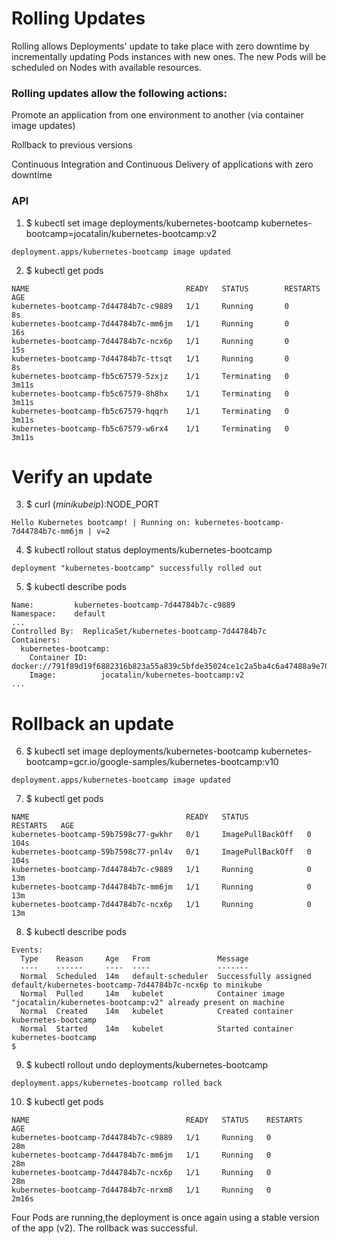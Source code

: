 # Rolling Updates 

Rolling allows Deployments' update to take place with zero downtime by incrementally updating Pods instances with new ones. The new Pods will be scheduled on Nodes with available resources.

### Rolling updates allow the following actions:

Promote an application from one environment to another (via container image updates)

Rollback to previous versions

Continuous Integration and Continuous Delivery of applications with zero downtime

### API
1. $ kubectl set image deployments/kubernetes-bootcamp kubernetes-bootcamp=jocatalin/kubernetes-bootcamp:v2
```
deployment.apps/kubernetes-bootcamp image updated
```

2. $ kubectl get pods
```
NAME                                   READY   STATUS        RESTARTS   AGE
kubernetes-bootcamp-7d44784b7c-c9889   1/1     Running       0          8s
kubernetes-bootcamp-7d44784b7c-mm6jm   1/1     Running       0          16s
kubernetes-bootcamp-7d44784b7c-ncx6p   1/1     Running       0          15s
kubernetes-bootcamp-7d44784b7c-ttsqt   1/1     Running       0          8s
kubernetes-bootcamp-fb5c67579-5zxjz    1/1     Terminating   0          3m11s
kubernetes-bootcamp-fb5c67579-8h8hx    1/1     Terminating   0          3m11s
kubernetes-bootcamp-fb5c67579-hqqrh    1/1     Terminating   0          3m11s
kubernetes-bootcamp-fb5c67579-w6rx4    1/1     Terminating   0          3m11s
```

# Verify an update

3. $ curl $(minikube ip):$NODE_PORT
```
Hello Kubernetes bootcamp! | Running on: kubernetes-bootcamp-7d44784b7c-mm6jm | v=2
```

4. $ kubectl rollout status deployments/kubernetes-bootcamp
```
deployment "kubernetes-bootcamp" successfully rolled out
```

5. $ kubectl describe pods
```
Name:         kubernetes-bootcamp-7d44784b7c-c9889
Namespace:    default
...
Controlled By:  ReplicaSet/kubernetes-bootcamp-7d44784b7c
Containers:
  kubernetes-bootcamp:
    Container ID:   docker://791f89d19f6882316b823a55a839c5bfde35024ce1c2a5ba4c6a47488a9e706a
    Image:          jocatalin/kubernetes-bootcamp:v2
...
```
# Rollback an update
6. $ kubectl set image deployments/kubernetes-bootcamp kubernetes-bootcamp=gcr.io/google-samples/kubernetes-bootcamp:v10
```
deployment.apps/kubernetes-bootcamp image updated
```

7. $ kubectl get pods
```
NAME                                   READY   STATUS             RESTARTS   AGE
kubernetes-bootcamp-59b7598c77-gwkhr   0/1     ImagePullBackOff   0          104s
kubernetes-bootcamp-59b7598c77-pnl4v   0/1     ImagePullBackOff   0          104s
kubernetes-bootcamp-7d44784b7c-c9889   1/1     Running            0          13m
kubernetes-bootcamp-7d44784b7c-mm6jm   1/1     Running            0          13m
kubernetes-bootcamp-7d44784b7c-ncx6p   1/1     Running            0          13m
```
8. $ kubectl describe pods
```
Events:
  Type    Reason     Age   From               Message
  ----    ------     ----  ----               -------
  Normal  Scheduled  14m   default-scheduler  Successfully assigned default/kubernetes-bootcamp-7d44784b7c-ncx6p to minikube
  Normal  Pulled     14m   kubelet            Container image "jocatalin/kubernetes-bootcamp:v2" already present on machine
  Normal  Created    14m   kubelet            Created container kubernetes-bootcamp
  Normal  Started    14m   kubelet            Started container kubernetes-bootcamp
$
```

9. $ kubectl rollout undo deployments/kubernetes-bootcamp
```
deployment.apps/kubernetes-bootcamp rolled back
```

10. $ kubectl get pods
```
NAME                                   READY   STATUS    RESTARTS   AGE
kubernetes-bootcamp-7d44784b7c-c9889   1/1     Running   0          28m
kubernetes-bootcamp-7d44784b7c-mm6jm   1/1     Running   0          28m
kubernetes-bootcamp-7d44784b7c-ncx6p   1/1     Running   0          28m
kubernetes-bootcamp-7d44784b7c-nrxm8   1/1     Running   0          2m16s
```

Four Pods are running,the deployment is once again using a stable version of the app (v2). The rollback was successful.
